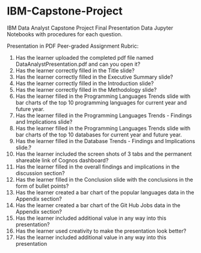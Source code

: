 # IBM-Capstone-Project
IBM Data Analyst Capstone Project
Final Presentation
Data Jupyter Notebooks with procedures for each question.

Presentation in PDF
Peer-graded Assignment Rubric:
  1.  Has the learner uploaded the completed pdf file named DataAnalystPresentation.pdf and can you open it?
  2.  Has the learner correctly filled in the Title slide?
  3.  Has the learner correctly filled in the Executive Summary slide?
  4.  Has the learner correctly filled in the Introduction slide?
  5.  Has the learner correctly filled in the Methodology slide?
  6.  Has the learner filled in the Programming Languages Trends slide with bar charts of the top 10 programming languages for current year and future year.
  7.  Has the learner filled in the  Programming Languages Trends -  Findings and Implications slide?
  8.  Has the learner filled in the Programming Languages Trends slide with bar charts of the top 10 databases for current year and future year.
  9.  Has the learner filled in the  Database Trends -  Findings and Implications slide.?
  10.  Has the learner included the screen shots of 3 tabs and the permanent shareable link of Cognos dashboard?
  11.  Has the learner filled in the  overall findings and implications in the discussion section?
  12.  Has the learner filled in the Conclusion slide with the conclusions in the form of bullet points?
  13.  Has the learner created a bar chart of the popular languages  data in the Appendix section?
  14.  Has the learner created a bar chart of the Git Hub Jobs data in the Appendix section?
  15.  Has the learner included additional value in any way into this presentation?
  16.  Has the learner used creativity to make the presentation look better?
  17.  Has the learner included additional value in any way into this presentation
